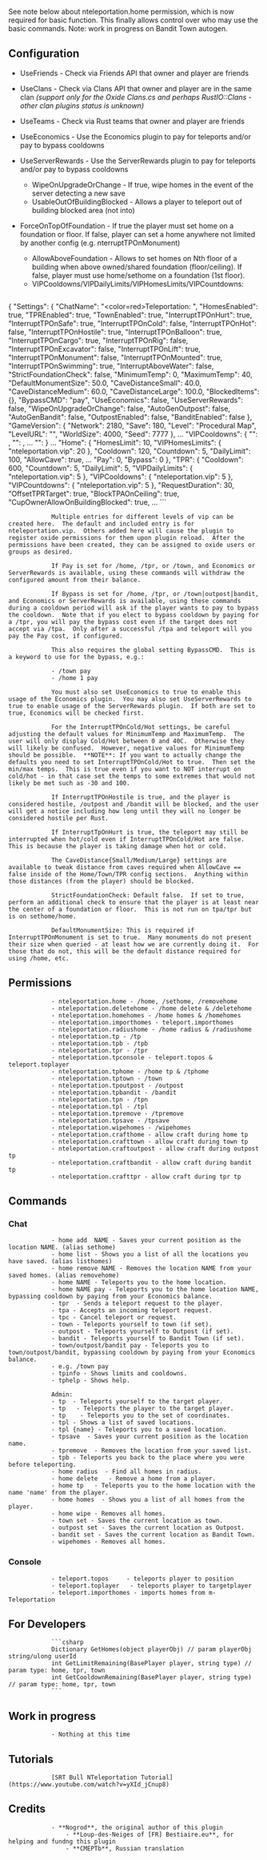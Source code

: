 See note below about nteleportation.home permission, which is now required for basic function.  This finally allows control over who may use the basic commands.
Note: work in progress on Bandit Town autogen.
## Configuration

- UseFriends  - Check via Friends API that owner and player are friends
- UseClans - Check via Clans API that owner and player are in the same clan *(support only for the Oxide Clans.cs and perhaps RustIO::Clans - other clan plugins status is unknown)*
- UseTeams - Check via Rust teams that owner and player are friends
- UseEconomics - Use the Economics plugin to pay for teleports and/or pay to bypass cooldowns
- UseServerRewards - Use the ServerRewards plugin to pay for teleports and/or pay to bypass cooldowns
	- WipeOnUpgradeOrChange - If true, wipe homes in the event of the server detecting a new save
	- UsableOutOfBuildingBlocked  - Allows a player to teleport out of building blocked area (not into)  
- ForceOnTopOfFoundation - If true the player must set home on a foundation or floor.  If false, player can set a home anywhere not limited by another config (e.g. nterruptTPOnMonument)
	- AllowAboveFoundation  - Allows to set homes on Nth floor of a building when above owned/shared foundation (floor/ceiling).  If false, player must use home/sethome on a foundation (1st floor).
	- VIPCooldowns/VIPDailyLimits/VIPHomesLimits/VIPCountdowns:  

	```json
{
	"Settings": {
		"ChatName": "<color=red>Teleportation</color>: ",
			"HomesEnabled": true,
			"TPREnabled": true,
			"TownEnabled": true,
			"InterruptTPOnHurt": true,
			"InterruptTPOnSafe": true,
			"InterruptTPOnCold": false,
			"InterruptTPOnHot": false,
			"InterruptTPOnHostile": true,
			"InterruptTPOnBalloon": true,
			"InterruptTPOnCargo": true,
			"InterruptTPOnRig": false,
			"InterruptTPOnExcavator": false,
			"InterruptTPOnLift": true,
			"InterruptTPOnMonument": false,
			"InterruptTPOnMounted": true,
			"InterruptTPOnSwimming": true,
			"InterruptAboveWater": false,
			"StrictFoundationCheck": false,
			"MinimumTemp": 0,
			"MaximumTemp": 40,
			"DefaultMonumentSize": 50.0,
			"CaveDistanceSmall": 40.0,
			"CaveDistanceMedium": 60.0,
			"CaveDistanceLarge": 100.0,
			"BlockedItems": {},
			"BypassCMD": "pay",
			"UseEconomics": false,
			"UseServerRewards": false,
			"WipeOnUpgradeOrChange": false,
			"AutoGenOutpost": false,
			"AutoGenBandit": false,
			"OutpostEnabled": false,
			"BanditEnabled": false
	},
		"GameVersion": {
			"Network": 2180,
			"Save": 180,
			"Level": "Procedural Map",
			"LevelURL": "",
			"WorldSize": 4000,
			"Seed": 7777
		},
		...
			"VIPCooldowns": {
				"<permission name1>": <limit1>,
				"<permission name2>": <limit2>,
				...
					"<permission nameN>": <limitN>
			}
	...
		"Home": {
			"HomesLimit": 10,
			"VIPHomesLimits": {
				"nteleportation.vip": 20
			},
			"Cooldown": 120,
			"Countdown": 5,
			"DailyLimit": 100,
			"AllowCave": true,
			...
				"Pay": 0,
			"Bypass": 0
		},
		"TPR": {
			"Cooldown": 600,
			"Countdown": 5,
			"DailyLimit": 5,
			"VIPDailyLimits": {
				"nteleportation.vip": 5
			},
			"VIPCooldowns": {
				"nteleportation.vip": 5
			},
			"VIPCountdowns": {
				"nteleportation.vip": 5
			},
			"RequestDuration": 30,
			"OffsetTPRTarget": true,
			"BlockTPAOnCeiling": true,
			"CupOwnerAllowOnBuildingBlocked": true,
			...
				``` 

				Multiple entries for different levels of vip can be created here.  The default and included entry is for nteleportation.vip.  Others added here will cause the plugin to register oxide permissions for them upon plugin reload.  After the permissions have been created, they can be assigned to oxide users or groups as desired.

				If Pay is set for /home, /tpr, or /town, and Economics or ServerRewards is available, using these commands will withdraw the configured amount from their balance.

				If Bypass is set for /home, /tpr, or /town|outpost|bandit, and Economics or ServerRewards is available, using these commands during a cooldown period will ask if the player wants to pay to bypass the cooldown.  Note that if you elect to bypass cooldown by paying for a /tpr, you will pay the bypass cost even if the target does not accept via /tpa.  Only after a successful /tpa and teleport will you pay the Pay cost, if configured.

				This also requires the global setting BypassCMD.  This is a keyword to use for the bypass, e.g.:

				- /town pay
				- /home 1 pay

				You must also set UseEconomics to true to enable this usage of the Economics plugin.  You may also set UseServerRewards to true to enable usage of the ServerRewards plugin.  If both are set to true, Economics will be checked first.

				For the InterruptTPOnCold/Hot settings, be careful adjusting the default values for MinimumTemp and MaximumTemp.  The user will only display Cold/Hot between 0 and 40C.  Otherwise they will likely be confused.  However, negative values for MinimumTemp should be possible.  **NOTE**: If you want to actually change the defaults you need to set InterruptTPOnCold/Hot to true.  Then set the min/max temps.  This is true even if you want to NOT interrupt on cold/hot - in that case set the temps to some extremes that would not likely be met such as -30 and 100.

				If InterruptTPOnHostile is true, and the player is considered hostile, /outpost and /bandit will be blocked, and the user will get a notice including how long until they will no longer be considered hostile per Rust.

				If InterruptTpOnHurt is true, the teleport may still be interrupted when hot/cold even if InterruptTPOnCold/Hot are false.  This is because the player is taking damage when hot or cold.

				The CaveDistance{Small/Medium/Large} settings are available to tweak distance from caves required when AllowCave == false inside of the Home/Town/TPR config sections.  Anything within those distances (from the player) should be blocked.

				StrictFoundationCheck: Default false.  If set to true, perform an additional check to ensure that the player is at least near the center of a foundation or floor.  This is not run on tpa/tpr but is on sethome/home.

				DefaultMonumentSize: This is required if InterruptTPOnMonument is set to true.  Many monuments do not present their size when queried - at least how we are currently doing it.  For those that do not, this will be the default distance required for using /home, etc.
## Permissions

				- nteleportation.home - /home, /sethome, /removehome
				- nteleportation.deletehome - /home delete & /deletehome  
				- nteleportation.homehomes - /home homes & /homehomes  
				- nteleportation.importhomes - teleport.importhomes  
				- nteleportation.radiushome - /home radius & /radiushome  
				- nteleportation.tp - /tp  
				- nteleportation.tpb - /tpb  
				- nteleportation.tpr - /tpr
				- nteleportation.tpconsole - teleport.topos & teleport.toplayer  
				- nteleportation.tphome - /home tp & /tphome  
				- nteleportation.tptown - /town  
				- nteleportation.tpoutpost - /outpost  
				- nteleportation.tpbandit - /bandit
				- nteleportation.tpn - /tpn  
				- nteleportation.tpl - /tpl  
				- nteleportation.tpremove - /tpremove  
				- nteleportation.tpsave - /tpsave  
				- nteleportation.wipehomes - /wipehomes  
				- nteleportation.crafthome - allow craft during home tp  
				- nteleportation.crafttown - allow craft during town tp  
				- nteleportation.craftoutpost - allow craft during outpost tp  
				- nteleportation.craftbandit - allow craft during bandit tp  
				- nteleportation.crafttpr - allow craft during tpr tp  

## Commands

### Chat

				- home add  NAME - Saves your current position as the location NAME. (alias sethome)  
				- home list - Shows you a list of all the locations you have saved. (alias listhomes)  
				- home remove NAME - Removes the location NAME from your saved homes. (alias removehome)  
				- home NAME - Teleports you to the home location.  
				- home NAME pay - Teleports you to the home location NAME, bypassing cooldown by paying from your Economics balance.  
				- tpr  - Sends a teleport request to the player.  
				- tpa - Accepts an incoming teleport request.  
				- tpc - Cancel teleport or request.  
				- town - Teleports yourself to town (if set).
				- outpost - Teleports yourself to Outpost (if set).
				- bandit - Teleports yourself to Bandit Town (if set).
				- town/outpost/bandit pay - Teleports you to town/outpost/bandit, bypassing cooldown by paying from your Economics balance.  
				- e.g. /town pay
				- tpinfo - Shows limits and cooldowns.  
				- tphelp - Shows help.

				Admin:  
				- tp  - Teleports yourself to the target player.  
				- tp   - Teleports the player to the target player.  
				- tp    - Teleports you to the set of coordinates.  
				- tpl - Shows a list of saved locations.  
				- tpl {name} - Teleports you to a saved location.  
				- tpsave  - Saves your current position as the location name.  
				- tpremove  - Removes the location from your saved list.  
				- tpb - Teleports you back to the place where you were before teleporting.  
				- home radius  - Find all homes in radius.  
				- home delete   - Remove a home from a player.  
				- home tp   - Teleports you to the home location with the name 'name' from the player.  
				- home homes  - Shows you a list of all homes from the player.  
				- home wipe - Removes all homes.  
				- town set - Saves the current location as town.  
				- outpost set - Saves the current location as Outpost. 
				- bandit set - Saves the current location as Bandit Town. 
				- wipehomes - Removes all homes.  

### Console

				- teleport.topos     - teleports player to position  
				- teleport.toplayer   - teleports player to targetplayer  
				- teleport.importhomes - imports homes from m-Teleportation  

## For Developers

				```csharp
				Dictionary GetHomes(object playerObj) // param playerObj string/ulong userId  
				int GetLimitRemaining(BasePlayer player, string type) // param type: home, tpr, town  
				int GetCooldownRemaining(BasePlayer player, string type) // param type: home, tpr, town
				```

## Work in progress
				- Nothing at this time

## Tutorials
				[SRT Bull NTeleportation Tutorial](https://www.youtube.com/watch?v=yXId_jCnup8)
## Credits

				- **Nogrod**, the original author of this plugin
					- **Loup-des-Neiges of [FR] Bestiaire.eu**, for helping and fundng this plugin
					- **CMEPTb**, Russian translation
